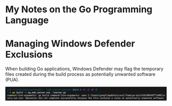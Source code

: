 # My Notes on the Go Programming Language

# Managing Windows Defender Exclusions

When building Go applications, Windows Defender may flag the temporary files created during the build process as potentially unwanted software (PUA).

<img src="images/1749200008499.png" alt="Windows Defender PUA Warning" size="500" />